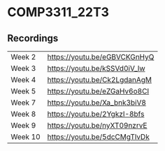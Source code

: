 # COMP3311_22T3

## Recordings

|         |                              |
| ------- | ---------------------------- |
| Week 2  | https://youtu.be/eGBVCKGnHyQ |
| Week 3  | https://youtu.be/kSSVd0iV_lw |
| Week 4  | https://youtu.be/Ck2LgdanAgM |
| Week 5  | https://youtu.be/eZGaHv6o8CI |
| Week 7  | https://youtu.be/Xa_bnk3biV8 |
| Week 8  | https://youtu.be/2YgkzI-8bfs |
| Week 9  | https://youtu.be/nyXT09nzrvE |
| Week 10 | https://youtu.be/5dcCMgTlvDk |
